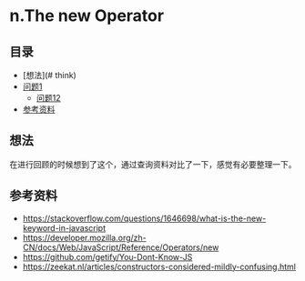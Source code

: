 # n.The new Operator
## <a name="index"></a> 目录
- [想法](# think)
- [问题1](#style)
  - [问题12](#link)
- [参考资料](#reference)


## <a name=" think"></a> 想法
在进行回顾的时候想到了这个，通过查询资料对比了一下，感觉有必要整理一下。

##


## <a name="reference"></a> 参考资料

- https://stackoverflow.com/questions/1646698/what-is-the-new-keyword-in-javascript
- https://developer.mozilla.org/zh-CN/docs/Web/JavaScript/Reference/Operators/new
- https://github.com/getify/You-Dont-Know-JS
- https://zeekat.nl/articles/constructors-considered-mildly-confusing.html

[url-repository-images]:https://xxholic.github.io/segment/images


